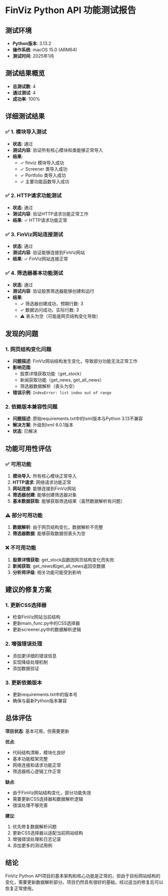 # FinViz Python API 功能测试报告

## 测试环境
- **Python版本**: 3.13.2
- **操作系统**: macOS 15.0 (ARM64)
- **测试时间**: 2025年1月

## 测试结果概览
- **总测试数**: 4
- **通过测试**: 4
- **成功率**: 100%

## 详细测试结果

### ✅ 1. 模块导入测试
- **状态**: 通过
- **测试内容**: 验证所有核心模块和类能够正常导入
- **结果**: 
  - ✓ finviz 模块导入成功
  - ✓ Screener 类导入成功
  - ✓ Portfolio 类导入成功
  - ✓ 主要功能函数导入成功

### ✅ 2. HTTP请求功能测试
- **状态**: 通过
- **测试内容**: 验证HTTP请求功能正常工作
- **结果**: ✓ HTTP请求功能正常

### ✅ 3. FinViz网站连接测试
- **状态**: 通过
- **测试内容**: 验证能够连接到FinViz网站
- **结果**: ✓ FinViz网站连接正常

### ✅ 4. 筛选器基本功能测试
- **状态**: 通过
- **测试内容**: 验证股票筛选器能够创建和运行
- **结果**: 
  - ✓ 筛选器创建成功，预期行数: 3
  - ✓ 数据访问成功，实际行数: 3
  - ⚠ 表头为空（可能是网页结构变化导致）

## 发现的问题

### 1. 网页结构变化问题
- **问题描述**: FinViz网站结构发生变化，导致部分功能无法正常工作
- **影响范围**: 
  - 股票详情获取功能（get_stock）
  - 新闻获取功能（get_news, get_all_news）
  - 筛选器数据解析（表头为空）
- **错误示例**: `IndexError: list index out of range`

### 2. 依赖版本兼容性问题
- **问题描述**: 原始requirements.txt中的lxml版本与Python 3.13不兼容
- **解决方案**: 升级到lxml 6.0.1版本
- **状态**: 已解决

## 功能可用性评估

### ✅ 可用功能
1. **模块导入**: 所有核心模块正常导入
2. **HTTP请求**: 网络请求功能正常
3. **网站连接**: 能够连接到FinViz网站
4. **筛选器创建**: 能够创建筛选器对象
5. **基本数据获取**: 能够获取筛选结果（虽然数据解析有问题）

### ⚠ 部分可用功能
1. **数据解析**: 由于网页结构变化，数据解析不完整
2. **筛选器数据**: 能够获取数据但表头为空

### ❌ 不可用功能
1. **股票详情获取**: get_stock函数因网页结构变化而失败
2. **新闻获取**: get_news和get_all_news返回空数据
3. **分析师评级**: 相关功能可能受到影响

## 建议的修复方案

### 1. 更新CSS选择器
- 检查FinViz网站当前结构
- 更新main_func.py中的CSS选择器
- 更新screener.py中的数据解析逻辑

### 2. 增强错误处理
- 添加更详细的错误信息
- 实现降级处理机制
- 添加数据验证

### 3. 更新依赖版本
- 更新requirements.txt中的版本号
- 确保与最新Python版本兼容

## 总体评估

**项目状态**: 基本可用，但需要更新

**优点**:
- 代码结构清晰，模块化良好
- 基本功能框架完整
- 网络连接和请求功能正常
- 筛选器核心逻辑工作正常

**缺点**:
- 由于FinViz网站结构变化，部分功能失效
- 需要更新CSS选择器和数据解析逻辑
- 错误处理不够完善

**建议**:
1. 优先修复数据解析问题
2. 更新CSS选择器以适配当前网站结构
3. 增强错误处理和日志记录
4. 添加更多的测试用例

## 结论

FinViz Python API项目的基本架构和核心功能是正常的，但由于目标网站结构的变化，需要更新数据解析部分。项目仍然具有很好的基础，经过适当的修复后可以恢复正常使用。

